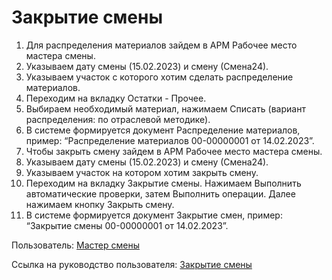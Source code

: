 # Закрытие смены

1. Для распределения материалов зайдем в АРМ Рабочее место мастера смены.
2. Указываем дату смены (15.02.2023) и смену (Смена24).
3. Указываем участок с которого хотим сделать распределение материалов.
4. Переходим на вкладку Остатки - Прочее.
5. Выбираем необходимый материал, нажимаем Списать (вариант распределения: по отраслевой методике).
6. В системе формируется документ Распределение материалов, пример: “Распределение материалов 00-00000001 от 14.02.2023”.
7. Чтобы закрыть смену зайдем в АРМ Рабочее место мастера смены.
8. Указываем дату смены (15.02.2023) и смену (Смена24).
9. Указываем участок на котором хотим закрыть смену.
10. Переходим на вкладку Закрытие смены. Нажимаем Выполнить автоматические проверки, затем Выполнить операции. Далее нажимаем кнопку Закрыть смену.
11. В системе формируется документ Закрытие смен, пример: “Закрытие смены 00-00000001 от 14.02.2023”.

Пользователь: [Мастер смены](../Users/ShiftMaster.md)

Ссылка на руководство пользователя: <a href="https://konstanta-it.github.io/erp4food/Manufacture/Cheese/DryingWorkshop/CloseWorkShift/CloseWorkShift/" target="_blank">Закрытие смены</a>